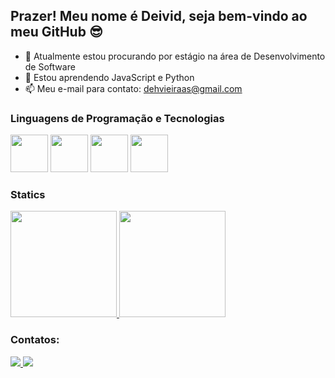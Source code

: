 ## Prazer! Meu nome é Deivid, seja bem-vindo ao meu GitHub 😎

- 🔭 Atualmente estou procurando por estágio na área de Desenvolvimento de Software
- 🌱 Estou aprendendo JavaScript e Python
- 📫 Meu e-mail para contato: dehvieiraas@gmail.com

### Linguagens de Programação e Tecnologias
<div>
  <img src="https://cdn.jsdelivr.net/gh/devicons/devicon/icons/python/python-original.svg" width='60'/>
  <img src="https://cdn.jsdelivr.net/gh/devicons/devicon/icons/java/java-original.svg" width="60"/>
  <img src="https://cdn.jsdelivr.net/gh/devicons/devicon/icons/html5/html5-original.svg" width="60"/>
  <img src="https://cdn.jsdelivr.net/gh/devicons/devicon/icons/css3/css3-original.svg" width="60"/>
</div>

### Statics
<div>
  <a/ href="https://github.com/dvieirazzy">
    <img height='170cm' src="https://github-readme-stats.vercel.app/api/top-langs/?username=dvieirazzy&theme=dark"/>
    <img height='170cm' src="https://github-readme-stats.vercel.app/api?username=dvieirazzy&show_icons=true&theme=dark"/>
  </a>
</div>

### Contatos:
<div>
  <a/ href="https://www.linkedin.com/in/deivid-vieira/">
    <img src="https://img.shields.io/badge/LinkedIn-0077B5?style=for-the-badge&logo=linkedin&logoColor=white">
  </a>
  <a/ href="https://www.instagram.com/dvieirazzy/">
    <img src="https://img.shields.io/badge/Instagram-E4405F?style=for-the-badge&logo=instagram&logoColor=white">
  </a>
</div>
